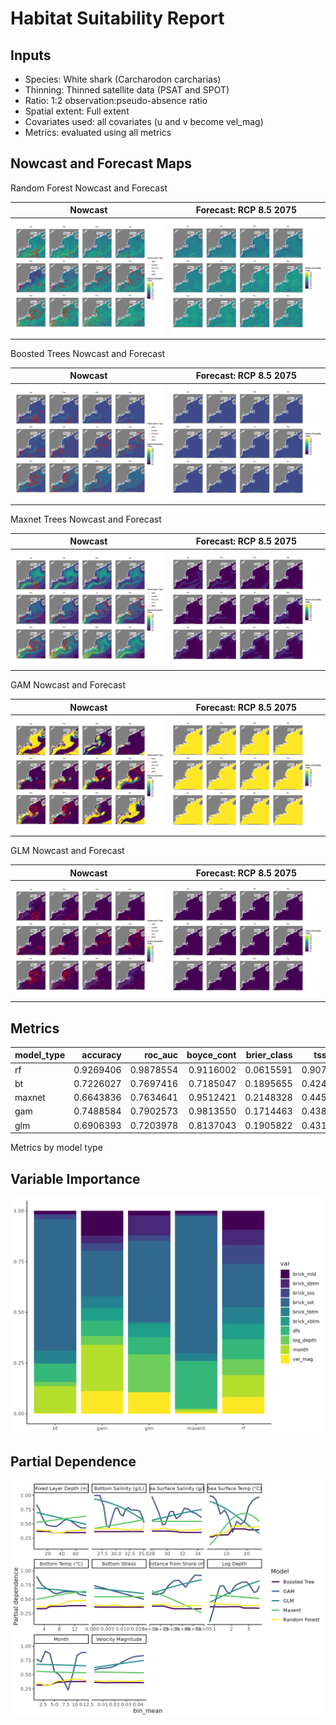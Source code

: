 Habitat Suitability Report
================

## Inputs

- Species: White shark (Carcharodon carcharias)
- Thinning: Thinned satellite data (PSAT and SPOT)
- Ratio: 1:2 observation:pseudo-absence ratio
- Spatial extent: Full extent
- Covariates used: all covariates (u and v become vel_mag)
- Metrics: evaluated using all metrics

## Nowcast and Forecast Maps

Random Forest Nowcast and Forecast

| Nowcast | Forecast: RCP 8.5 2075 |
|:--:|:--:|
| ![](../../../../tidy_reports/versions/c21/000300/c21.000300.01_12_rf_compiled_casts.png) | ![](../../../../tidy_reports/versions/c21/000304/c21.000304.01_12_rf_compiled_casts.png) |

Boosted Trees Nowcast and Forecast

| Nowcast | Forecast: RCP 8.5 2075 |
|:--:|:--:|
| ![](../../../../tidy_reports/versions/c21/000300/c21.000300.01_12_bt_compiled_casts.png) | ![](../../../../tidy_reports/versions/c21/000304/c21.000304.01_12_bt_compiled_casts.png) |

Maxnet Trees Nowcast and Forecast

| Nowcast | Forecast: RCP 8.5 2075 |
|:--:|:--:|
| ![](../../../../tidy_reports/versions/c21/000300/c21.000300.01_12_maxent_compiled_casts.png) | ![](../../../../tidy_reports/versions/c21/000304/c21.000304.01_12_maxent_compiled_casts.png) |

GAM Nowcast and Forecast

| Nowcast | Forecast: RCP 8.5 2075 |
|:--:|:--:|
| ![](../../../../tidy_reports/versions/c21/000300/c21.000300.01_12_gam_compiled_casts.png) | ![](../../../../tidy_reports/versions/c21/000304/c21.000304.01_12_gam_compiled_casts.png) |

GLM Nowcast and Forecast

| Nowcast | Forecast: RCP 8.5 2075 |
|:--:|:--:|
| ![](../../../../tidy_reports/versions/c21/000300/c21.000300.01_12_glm_compiled_casts.png) | ![](../../../../tidy_reports/versions/c21/000304/c21.000304.01_12_glm_compiled_casts.png) |

## Metrics

| model_type |  accuracy |   roc_auc | boyce_cont | brier_class |   tss_max |
|:-----------|----------:|----------:|-----------:|------------:|----------:|
| rf         | 0.9269406 | 0.9878554 |  0.9116002 |   0.0615591 | 0.9075342 |
| bt         | 0.7226027 | 0.7697416 |  0.7185047 |   0.1895655 | 0.4246575 |
| maxnet     | 0.6643836 | 0.7634641 |  0.9512421 |   0.2148328 | 0.4452055 |
| gam        | 0.7488584 | 0.7902573 |  0.9813550 |   0.1714463 | 0.4383562 |
| glm        | 0.6906393 | 0.7203978 |  0.8137043 |   0.1905822 | 0.4315068 |

Metrics by model type

## Variable Importance

![](m21.00030_tidy_compiled_files/figure-gfm/variable_importance-1.png)

## Partial Dependence

![](m21.00030_tidy_compiled_files/figure-gfm/partial_dependence-1.png)
